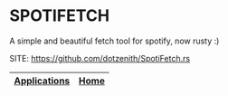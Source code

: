 # SPOTIFETCH

 A simple and beautiful fetch tool for spotify, now rusty :)

 SITE: https://github.com/dotzenith/SpotiFetch.rs

 | [Applications](https://portable-linux-apps.github.io/apps.html) | [Home](https://portable-linux-apps.github.io)
 | --- | --- |
